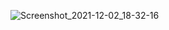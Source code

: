 ![Screenshot_2021-12-02_18-32-16](https://user-images.githubusercontent.com/46342237/144452566-2bcbff1a-f486-44fb-9db2-ad427509d0ce.png)
